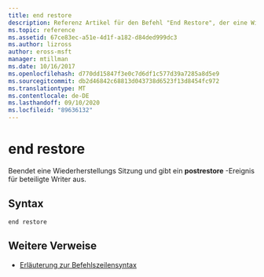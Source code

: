 ```yaml
---
title: end restore
description: Referenz Artikel für den Befehl "End Restore", der eine Wiederherstellungs Sitzung beendet und ein **postrestore** -Ereignis für beteiligte Writer ausgibt.
ms.topic: reference
ms.assetid: 67ce83ec-a51e-4d1f-a182-d84ded999dc3
ms.author: lizross
author: eross-msft
manager: mtillman
ms.date: 10/16/2017
ms.openlocfilehash: d770dd15847f3e0c7d6df1c577d39a7285a8d5e9
ms.sourcegitcommit: db2d46842c68813d043738d6523f13d8454fc972
ms.translationtype: MT
ms.contentlocale: de-DE
ms.lasthandoff: 09/10/2020
ms.locfileid: "89636132"
---
```

# <a name="end-restore"></a>end restore

Beendet eine Wiederherstellungs Sitzung und gibt ein **postrestore** -Ereignis für beteiligte Writer aus.

## <a name="syntax"></a>Syntax

```
end restore
```

## <a name="additional-references"></a>Weitere Verweise

- [Erläuterung zur Befehlszeilensyntax](command-line-syntax-key.md)
